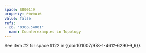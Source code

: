 ```yaml
---
space: S000119
property: P000016
value: false
refs:
- zb: "0386.54001"
  name: Counterexamples in Topology
---
```


See item #2 for space #122 in {{doi:10.1007/978-1-4612-6290-9_6}}.

